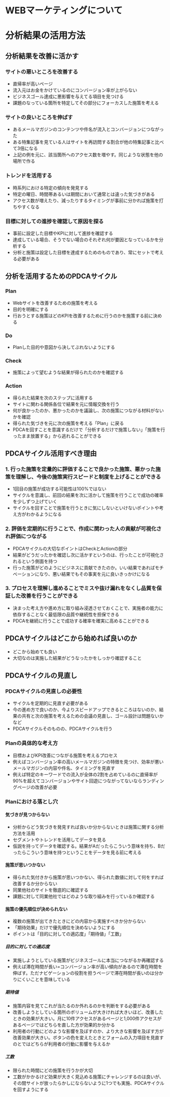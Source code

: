 # WEBマーケティングについて

# 分析結果の活用方法

## 分析結果を改善に活かす

### サイトの悪いところを改善する

- 直帰率が高いページ
- 流入元はお金をかけているのにコンバージョン率が上がらない
- ビジネスゴール達成に悪影響を与えてる項目を見つける
- 課題のなっている箇所を特定してその部分にフォーカスした施策を考える

### サイトの良いところを伸ばす

- あるメールマガジンのコンテンツや件名が流入とコンバージョンにつながった
- ある特集記事を見ている人はサイトを再訪問する割合が他の特集記事と比べて3倍になる
- 上記の例を元に、該当箇所へのアクセス数を増やす。同じような状態を他の場所で作る

### トレンドを活用する

- 時系列における特定の傾向を発見する
- 特定の曜日、時間帯あるいは期間において通常とは違った気づきがある
- アクセス数が増えたり、減ったりするタイミングが事前に分かれば施策を打ちやすくなる

### 目標に対しての進捗を確認して原因を探る

- 事前に設定した目標やKPIに対して進捗を確認する
- 達成している場合、そうでない場合のそれぞれ何が要因となっているかを分析する
- 分析と施策は設定した目標を達成するためのものであり、常にセットで考える必要がある

## 分析を活用するためのPDCAサイクル

### Plan

- Webサイトを改善するための施策を考える
- 目的を明確にする
- 行おうとする施策はどのKPIを改善するために行うのかを施策する前に決める

### Do

- Planした目的や意図から決してぶれないようにする

### Check

- 施策によって望むような結果が得られたのかを確認する

### Action

- 得られた結果を次のステップに活用する
- サイトに関わる関係各位で結果を元に情報交換を行う
- 何が良かったのか、悪かったのかを議論し、次の施策につながる材料がないかを確認
- 得られた気づきを元に次の施策を考える「Plan」に戻る
- PDCAを回すことを意識するだけで「分析するだけで施策しない」「施策を行ったまま放置する」から逃れることができる

## PDCAサイクル活用すべき理由

### 1. 行った施策を定量的に評価することで良かった施策、悪かった施策を理解し、今後の施策実行スピードと制度を上げることができる

- 1回目の施策が成功する可能性は100%ではない
- サイクルを意識し、前回の結果を次に活かして施策を行うことで成功の確率を少しずつ上げていく
- サイクルを回すことで施策を行うときに気にしないといけないポイントや考え方がわかるようになる

### 2. 評価を定期的に行うことで、作成に関わった人の貢献が可視化され評価につながる

- PDCAサイクルの大切なポイントはCheckとActionの部分
- 結果がどうだったかを確認し次に活かすというのは、行ったことが可視化されるという側面を持つ
- 行った施策がどのようにビジネスに貢献できたのか。いい結果であればモチベーションになり、悪い結果でもその事実を元に良いきっかけになる

### 3. プロセスを理解し進めることでミスや抜け漏れをなくし品質を保証した改善を行うことができる

- 決まった考え方や進め方に取り組み浸透させておくことで、実施者の能力に依存することなく最低限の品質や継続性を担保できる
- PDCAを継続に行うことで成功する確率を確実に高めることができる


## PDCAサイクルはどこから始めれば良いのか

- どこから始めても良い
- 大切なのは実施した結果がどうなったかをしっかり確認すること

## PDCAサイクルの見直し

### PDCAサイクルの見直しの必要性

- サイクルを定期的に見直す必要がある
- 今の進め方で良いのか、今よりスピードアップできるところはないのか、結果の共有と次の施策を考えるための会議の見直し、ゴール設計は問題ないかなど
- PDCAサイクルそのものの、PDCAサイクルを行う

### Planの具体的な考え方

- 目標およびKPI改善につながる施策を考えるプロセス
- 例えばコンバージョン率の高いメールマガジンの特徴を見つけ、効率が悪いメールマガジンの内容や件名、タイミングを見直す
- 例えば特定のキーワードでの流入が全体の2割を占めているのに直帰率が90%を超えてコンバージョンやサイト回遊につながってないならランディングページの改善が必要

### Planにおける落とし穴

#### 気づきが見つからない

- 分析からどう気づきを発見すれば良いか分からないときは施策に関する分析方法を活用
- セグメントやトレンドを活用してデータを見る
- 仮説を持ってデータを確認する。結果がAだったらこういう意味を持ち、Bだったらこういう意味を持つということをデータを見る前に考える

#### 施策が思いつかない

- 得られた気付きから施策が思いつかない、得られた数値に対して何をすれば改善するか分からない
- 同業他社のサイトを徹底的に確認する
- 課題に対して同業他社ではどのような取り組みを行っているか確認する

#### 施策の優先順位が決められない

- 複数の施策が出てきたときにどの内容から実施すべきか分からない
- 「期待効果」だけで優先順位を決めないようにする
- ポイントは「目的に対しての適応度」「期待値」「工数」

##### 目的に対しての適応度

- 実施しようとしている施策がビジネスゴールに本当につながるか再確認する
- 例えば滞在時間が長い=コンバージョン率が高い傾向があるので滞在時間を伸ばす。ただナビゲーションの役割を担うページで滞在時間が長いのは分かりにくいことを意味している

##### 期待値

- 施策内容を見てこれが当たるのか外れるのかを判断をする必要がある
- 改善しようとしている箇所のボリュームが大きければ大きいほど、改善したときの効果が大きい。月に10件アクセスがあるページと1,000件アクセスがあるページではどちらを直した方が効果的か分かる
- 利用者の行動にどのような影響を及ぼすのか、より大きな影響を及ぼす方が改善効果が大きい。ボタンの色を変えたときとフォームの入力項目を見直すのとではどちらが利用者の行動に影響を与えるか

##### 工数

- 限られた時間にどの施策を行うかが大切
- 工数がかかるけど効果が大きく見込める施策にチャレンジするのは良いが、その間サイトが放ったらかしにならないように1つでも実施、PDCAサイクルを回すようにする
